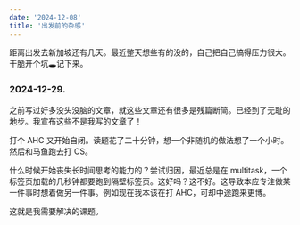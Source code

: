 ```yaml
---
date: '2024-12-08'
title: '出发前的杂感'
--- 
```


距离出发去新加坡还有几天。最近整天想些有的没的，自己把自己搞得压力很大。干脆开个坑🕳记下来。

### 2024-12-29.

之前写过好多没头没脑的文章，就这些文章还有很多是残篇断简。已经到了无耻的地步。我宣布这些不是我写的文章了！

打个 AHC 又开始自闭。读题花了二十分钟，想一个非随机的做法想了一个小时。然后和马鱼跑去打 CS。

什么时候开始丧失长时间思考的能力的？尝试归因，最近总是在 multitask，一个标签页加载的几秒钟都要跑到隔壁标签页。这好吗？这不好。这导致本应专注做某一件事时想着做另一件事。例如现在我本该在打 AHC，可却中途跑来更博。

这就是我需要解决的课题。
